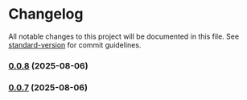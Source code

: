 # Changelog

All notable changes to this project will be documented in this file. See [standard-version](https://github.com/conventional-changelog/standard-version) for commit guidelines.

### [0.0.8](https://github.com/paulorogeriopb/laravel12-base-acl-api/compare/v0.0.7...v0.0.8) (2025-08-06)

### [0.0.7](https://github.com/paulorogeriopb/laravel12-base-acl-api/compare/v0.0.6...v0.0.7) (2025-08-06)
